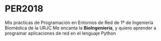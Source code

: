 # PER2018
Mis prácticas de Programación en Entornos de Red de 1º de Ingeniería Biomédica de la URJC
Me encanta la **BioIngeniería**, y quiero aprender a programar aplicaciones de red en el lenguaje Python
